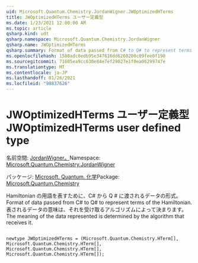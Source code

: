 ```yaml
---
uid: Microsoft.Quantum.Chemistry.JordanWigner.JWOptimizedHTerms
title: JWOptimizedHTerms ユーザー定義型
ms.date: 1/23/2021 12:00:00 AM
ms.topic: article
qsharp.kind: udt
qsharp.namespace: Microsoft.Quantum.Chemistry.JordanWigner
qsharp.name: JWOptimizedHTerms
qsharp.summary: Format of data passed from C# to Q# to represent terms of the Hamiltonian. The meaning of the data represented is determined by the algorithm that receives it.
ms.openlocfilehash: 1588adc0edb95e347616dd6260200c09fee0f190
ms.sourcegitcommit: 71605ea9cc630e84e7ef29027e1f0ea06299747e
ms.translationtype: MT
ms.contentlocale: ja-JP
ms.lasthandoff: 01/26/2021
ms.locfileid: "98837626"
---
```

# <a name="jwoptimizedhterms-user-defined-type"></a><span data-ttu-id="bf9ca-102">JWOptimizedHTerms ユーザー定義型</span><span class="sxs-lookup"><span data-stu-id="bf9ca-102">JWOptimizedHTerms user defined type</span></span>

<span data-ttu-id="bf9ca-103">名前空間: [JordanWigner。](xref:Microsoft.Quantum.Chemistry.JordanWigner)</span><span class="sxs-lookup"><span data-stu-id="bf9ca-103">Namespace: [Microsoft.Quantum.Chemistry.JordanWigner](xref:Microsoft.Quantum.Chemistry.JordanWigner)</span></span>

<span data-ttu-id="bf9ca-104">パッケージ: [Microsoft. Quantum. 化学](https://nuget.org/packages/Microsoft.Quantum.Chemistry)</span><span class="sxs-lookup"><span data-stu-id="bf9ca-104">Package: [Microsoft.Quantum.Chemistry](https://nuget.org/packages/Microsoft.Quantum.Chemistry)</span></span>


<span data-ttu-id="bf9ca-105">Hamiltonian の用語を表すために、C# から Q # に渡されるデータの形式。</span><span class="sxs-lookup"><span data-stu-id="bf9ca-105">Format of data passed from C# to Q# to represent terms of the Hamiltonian.</span></span>
<span data-ttu-id="bf9ca-106">表されるデータの意味は、それを受け取るアルゴリズムによって決まります。</span><span class="sxs-lookup"><span data-stu-id="bf9ca-106">The meaning of the data represented is determined by the algorithm that receives it.</span></span>

```qsharp

newtype JWOptimizedHTerms = (Microsoft.Quantum.Chemistry.HTerm[], Microsoft.Quantum.Chemistry.HTerm[], Microsoft.Quantum.Chemistry.HTerm[], Microsoft.Quantum.Chemistry.HTerm[]);
```

